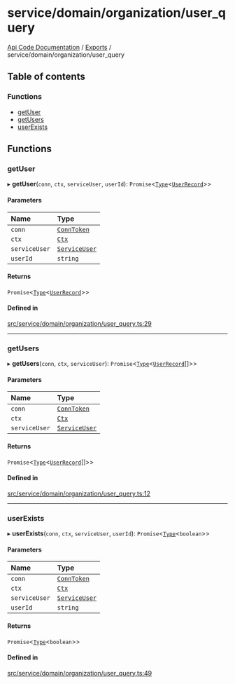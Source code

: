 # service/domain/organization/user\_query
 
[Api Code Documentation](../README.md) / [Exports](../modules.md) / service/domain/organization/user\_query

## Table of contents

### Functions

- [getUser](service_domain_organization_user_query.md#getuser)
- [getUsers](service_domain_organization_user_query.md#getusers)
- [userExists](service_domain_organization_user_query.md#userexists)

## Functions

### getUser

▸ **getUser**(`conn`, `ctx`, `serviceUser`, `userId`): `Promise`\<[`Type`](result.md#type)\<[`UserRecord`](../interfaces/service_domain_organization_user_record.UserRecord.md)\>\>

#### Parameters

| Name | Type |
| :------ | :------ |
| `conn` | [`ConnToken`](service_conn.md#conntoken) |
| `ctx` | [`Ctx`](../interfaces/lib_ctx.Ctx.md) |
| `serviceUser` | [`ServiceUser`](../interfaces/service_domain_organization_service_user.ServiceUser.md) |
| `userId` | `string` |

#### Returns

`Promise`\<[`Type`](result.md#type)\<[`UserRecord`](../interfaces/service_domain_organization_user_record.UserRecord.md)\>\>

#### Defined in

[src/service/domain/organization/user_query.ts:29](https://github.com/openkfw/TruBudget/blob/3cf6626/api/src/service/domain/organization/user_query.ts#L29)

___

### getUsers

▸ **getUsers**(`conn`, `ctx`, `serviceUser`): `Promise`\<[`Type`](result.md#type)\<[`UserRecord`](../interfaces/service_domain_organization_user_record.UserRecord.md)[]\>\>

#### Parameters

| Name | Type |
| :------ | :------ |
| `conn` | [`ConnToken`](service_conn.md#conntoken) |
| `ctx` | [`Ctx`](../interfaces/lib_ctx.Ctx.md) |
| `serviceUser` | [`ServiceUser`](../interfaces/service_domain_organization_service_user.ServiceUser.md) |

#### Returns

`Promise`\<[`Type`](result.md#type)\<[`UserRecord`](../interfaces/service_domain_organization_user_record.UserRecord.md)[]\>\>

#### Defined in

[src/service/domain/organization/user_query.ts:12](https://github.com/openkfw/TruBudget/blob/3cf6626/api/src/service/domain/organization/user_query.ts#L12)

___

### userExists

▸ **userExists**(`conn`, `ctx`, `serviceUser`, `userId`): `Promise`\<[`Type`](result.md#type)\<`boolean`\>\>

#### Parameters

| Name | Type |
| :------ | :------ |
| `conn` | [`ConnToken`](service_conn.md#conntoken) |
| `ctx` | [`Ctx`](../interfaces/lib_ctx.Ctx.md) |
| `serviceUser` | [`ServiceUser`](../interfaces/service_domain_organization_service_user.ServiceUser.md) |
| `userId` | `string` |

#### Returns

`Promise`\<[`Type`](result.md#type)\<`boolean`\>\>

#### Defined in

[src/service/domain/organization/user_query.ts:49](https://github.com/openkfw/TruBudget/blob/3cf6626/api/src/service/domain/organization/user_query.ts#L49)
